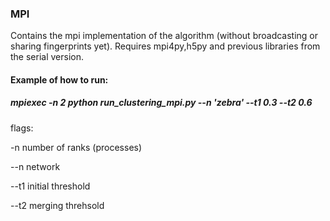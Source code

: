 ### MPI
Contains the mpi implementation of the algorithm (without broadcasting or sharing fingerprints yet). Requires mpi4py,h5py and previous libraries from the serial version.



#### Example of how to run: 

##### mpiexec -n 2 python run_clustering_mpi.py --n 'zebra' --t1 0.3 --t2 0.6

flags:

-n    number of ranks (processes)

--n   network

--t1  initial threshold

--t2  merging threhsold 
